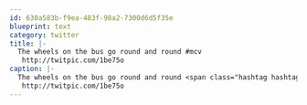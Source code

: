 ```yaml
---
id: 630a583b-f9ea-483f-98a2-7300d6d5f35e
blueprint: text
category: twitter
title: |-
  The wheels on the bus go round and round #mcv
   http://twitpic.com/1be75o
caption: |-
  The wheels on the bus go round and round <span class="hashtag hashtag_local">#<a href="http://tweettemp.darylchymko.ca/?tag=mcv">mcv</a>
   http://twitpic.com/1be75o
---
```

